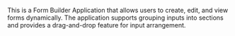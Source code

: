This is a Form Builder Application that allows users to create, edit, and view forms dynamically. The application supports grouping inputs into sections and provides a drag-and-drop feature for input arrangement.